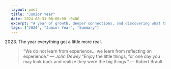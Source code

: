 ```yaml
---
layout: post
title: "Junior Year"
date: 2024-08-31 00:00:00 -0400
excerpt: "A year of growth, deeper connections, and discovering what truly matters as life at Michigan gets more real."
tags: ["2024", "Junior Year", "Summary"]
---
```


2023. The year everything got a little more real.
> "We do not learn from experience… we learn from reflecting on experience." — *John Dewey*
> "Enjoy the little things, for one day you may look back and realize they were the big things." — Robert Brault